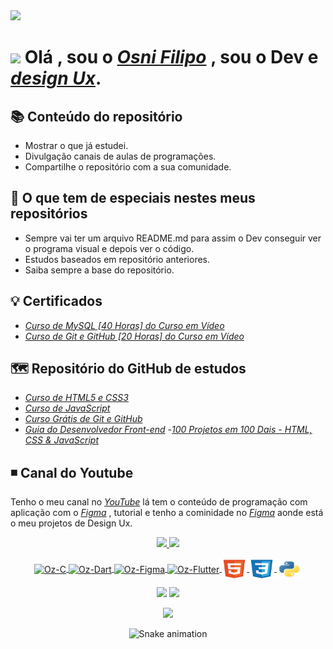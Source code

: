 <img src="https://user-images.githubusercontent.com/70382532/138322189-2db8df52-9dcb-40a0-88a8-c365466bd33d.gif">

# <img src="https://media.giphy.com/media/hvRJCLFzcasrR4ia7z/giphy.gif" width="28"> Olá , sou o <a href="https://www.linkedin.com/in/osni-filipo-66a62a1a2"><i>Osni Filipo</i></a> , sou o Dev e <a href="https://www.figma.com/@osnifilipo"><i>design Ux</i></a><span>.

## 📚 Conteúdo do repositório 

- Mostrar o que já estudei.
- Divulgação canais de aulas de programações.
- Compartilhe o repositório com a sua comunidade.

## 🚨 O que tem de especiais nestes meus repositórios

- Sempre vai ter um arquivo README.md para assim o Dev conseguir ver o programa visual e depois ver o código.
- Estudos baseados em repositório anteriores.
- Saiba sempre a base do repositório.

## 💡 Certificados
  
- <a href="https://www.cursoemvideo.com/curso/mysql/"><i>Curso de MySQL [40 Horas] do Curso em Vídeo </i></a>
- <a href="https://www.cursoemvideo.com/curso/curso-de-git-e-github/"><i>Curso de Git e GitHub [20 Horas] do Curso em Vídeo </i></a>

## 🗺️ Repositório do GitHub de estudos
  
- <a href="https://github.com/gustavoguanabara/html-css"><i>Curso de HTML5 e CSS3</i></a><span>
- <a href="https://github.com/gustavoguanabara/javascript"><i>Curso de JavaScript</i></a><span>
- <a href="https://github.com/gustavoguanabara/git-github"><i>Curso Grátis de Git e GitHub</i></a><span>
- <a href="https://github.com/arthurspk/guiadofrontend"><i>Guia do Desenvolvedor Front-end</i></a><span>
-<a href="https://github.com/solygambas/html-css-javascript-projects"><i>100 Projetos em 100 Dais - HTML, CSS & JavaScript</i></a><span>
  
## ◾ Canal do Youtube

  
Tenho o meu canal no <a href="https://www.youtube.com/channel/UCfcHP173bUZB_yjRZOIAceg"><i>YouTube</i></a><span> lá tem o conteúdo de programação com aplicação com o <a href="https://www.figma.com/@osnifilipo"><i>Figma</i></a><span> , tutorial e tenho a cominidade no <a href="https://www.figma.com/@osnifilipo"><i>Figma</i></a><span> aonde está o meu projetos de Design Ux.
  
<div align="center">
  <a href="https://github.com/OsniFilipo">
  <img height="180em" src="https://github-readme-stats.vercel.app/api?username=osnifilipo&show_icons=true&theme=tokyonight&include_all_commits=true&count_private=true"/>
  <img height="180em" src="https://github-readme-stats.vercel.app/api/top-langs/?username=osnifilipo&layout=compact&langs_count=7&theme=tokyonight"/>
</div>

<div align="center" valign="top"><br>
  
  <img align="center" alt="Oz-C" height="30" width="40" src="https://cdn.jsdelivr.net/gh/devicons/devicon/icons/c/c-original.svg">
  <img align="center" alt="Oz-Dart" height="30" width="40" src="https://cdn.jsdelivr.net/gh/devicons/devicon/icons/dart/dart-original.svg">
  <img align="center" alt="Oz-Figma" height="30" width="40" src="https://cdn.jsdelivr.net/gh/devicons/devicon/icons/figma/figma-original.svg">
  <img align="center" alt="Oz-Flutter" height="30" width="40" src="https://cdn.jsdelivr.net/gh/devicons/devicon/icons/flutter/flutter-original.svg">
  <img align="center" alt="Oz-HTML" height="30" width="40" src="https://raw.githubusercontent.com/devicons/devicon/master/icons/html5/html5-original.svg">
  <img align="center" alt="Oz-CSS" height="30" width="40" src="https://raw.githubusercontent.com/devicons/devicon/master/icons/css3/css3-original.svg">
  <img align="center" alt="Oz-Python" height="30" width="40" src="https://raw.githubusercontent.com/devicons/devicon/master/icons/python/python-original.svg">
  
</div>

<div align="center">
  
  <a href="https://www.youtube.com/channel/UCfcHP173bUZB_yjRZOIAceg" target="_blank"><img src="https://img.shields.io/badge/YouTube-FF0000?style=for-the-badge&logo=youtube&logoColor=white" target="_blank"></a>
  <a href="https://www.instagram.com/osni.filipo/" target="_blank"><img src="https://img.shields.io/badge/-Instagram-%23E4405F?style=for-the-badge&logo=instagram&logoColor=white" target="_blank"></a>
  <!-- <a href="https://www.facebook.com/pr.eduardoribeiro" target="_blank"><img src="https://img.shields.io/badge/Facebook-1877F2?style=for-the-badge&logo=facebook&logoColor=white" target="_blank"></a>  -->
  <a href="https://www.linkedin.com/in/osni-filipo-66a62a1a2" target="_blank"><img src="https://img.shields.io/badge/-LinkedIn-%230077B5?style=for-the-badge&logo=linkedin&logoColor=white" target="_blank"></a> 
  
</div>
 
<div align="center">
  
![Snake animation](https://github.com/osnifilipo/osnifilipo/blob/output/github-contribution-grid-snake.svg)
  
</div>
